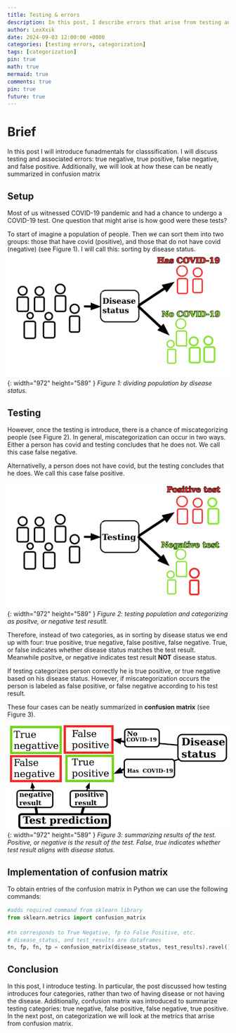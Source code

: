 ```yaml
---
title: Testing & errors
description: In this post, I describe errors that arise from testing and how they are organized in confusion matrix
author: LexXxik
date: 2024-09-03 12:00:00 +0000
categories: [testing errors, categorization]
tags: [categorization]
pin: true
math: true
mermaid: true
comments: true
pin: true
future: true
---
```


# Brief

In this post I will introduce funadmentals for classsification. I will discuss testing and associated errors: true negative, true positive, false negative, and false positive. Additionally, we will look at how these can be neatly summarized in confusion matrix

## Setup
Most of us witnessed COVID-19 pandemic and had a chance to undergo a COVID-19 test. One question that might arise is how good were these tests? 

To start of imagine a population of people. Then we can sort them into two groups: those that have covid (positive), and those that do not have covid (negative) (see Figure 1). I will call this: sorting by disease status.
![Desktop View](/blog_images/Disease_status.png){: width="972" height="589" }
_Figure 1: dividing population by disease status._

## Testing

However, once the testing is introduce, there is a chance of miscategorizing people (see Figure 2). In general, miscategorization can occur in two ways. Either a person has covid and testing concludes that he does not. We call this case false negative.

Alternativelly, a person does not have covid, but the testing concludes that he does. We call this case false positive. 

![Desktop View](/blog_images/Disease_testing.png){: width="972" height="589" }
_Figure 2: testing population and categorizing as positve, or negative test resutlt._

Therefore, instead of two categories, as in sorting by disease status we end up with four: true positive, true negative, false positive, false negative. True, or false indicates whether disease status matches the test result. Meanwhile positve, or negative indicates test result **NOT** disease status.

If testing categorizes person correctly he is true positive, or true negative based on his disease status. However, if miscategorization occurs the person is labeled as false positive, or false negative according to his test result. 

These four cases can be neatly summarized in **confusion matrix** (see Figure 3).

![Desktop View](/blog_images/Summary_test_disease.png){: width="972" height="589" }
_Figure 3: summarizing results of the test. Positive, or negative is the result of the test. False, true indicates whether test result aligns with disease status._

## Implementation of confusion matrix
To obtain entries of the confusion matrix in Python we can use the following commands: 
```python
#adds required command from sklearn library
from sklearn.metrics import confusion_matrix

#tn corresponds to True Negative, fp to False Positive, etc.
# disease_status, and test_results are dataframes
tn, fp, fn, tp = confusion_matrix(disease_status, test_results).ravel()
```

## Conclusion
In this post, I introduce testing. In particular, the post discussed how testing introduces four categories, rather than two of having disease or not having the disease. Additionally, confusion matrix was introduced to summarize testing categories: true negative, false positive, false negative, true positive. In the next post, on categorization we will look at the metrics that arrise from confusion matrix.
